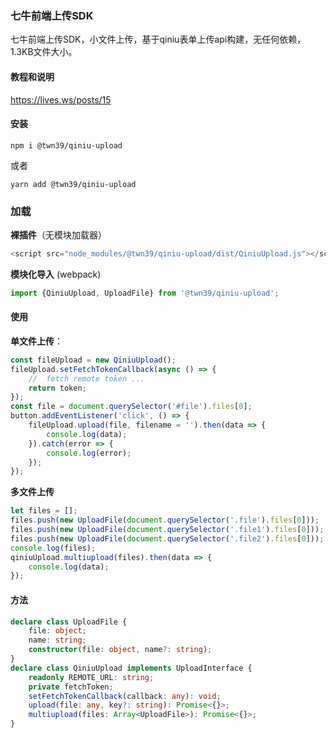 ### 七牛前端上传SDK

七牛前端上传SDK，小文件上传，基于qiniu表单上传api构建，无任何依赖，1.3KB文件大小。

#### 教程和说明

https://lives.ws/posts/15

#### 安装

```
npm i @twn39/qiniu-upload
```
或者

```
yarn add @twn39/qiniu-upload
```

### 加载

**裸插件**（无模块加载器）

```js
<script src="node_modules/@twn39/qiniu-upload/dist/QiniuUpload.js"></script>
```

**模块化导入** (webpack)

```js
import {QiniuUpload, UploadFile} from '@twn39/qiniu-upload';
```

#### 使用

**单文件上传**：

```js
const fileUpload = new QiniuUpload();
fileUpload.setFetchTokenCallback(async () => {
    //  fetch remote token ...
    return token;
});
const file = document.querySelector('#file').files[0];
button.addEventListener('click', () => {
    fileUpload.upload(file, filename = '').then(data => {
        console.log(data);
    }).catch(error => {
        console.log(error);
    });
});
```

**多文件上传**

```js
let files = [];
files.push(new UploadFile(document.querySelector('.file').files[0]));
files.push(new UploadFile(document.querySelector('.file1').files[0]));
files.push(new UploadFile(document.querySelector('.file2').files[0]));
console.log(files);
qiniuUpload.multiupload(files).then(data => {
    console.log(data);
});
```

#### 方法

```ts
declare class UploadFile {
    file: object;
    name: string;
    constructor(file: object, name?: string);
}
declare class QiniuUpload implements UploadInterface {
    readonly REMOTE_URL: string;
    private fetchToken;
    setFetchTokenCallback(callback: any): void;
    upload(file: any, key?: string): Promise<{}>;
    multiupload(files: Array<UploadFile>): Promise<{}>;
}
```
